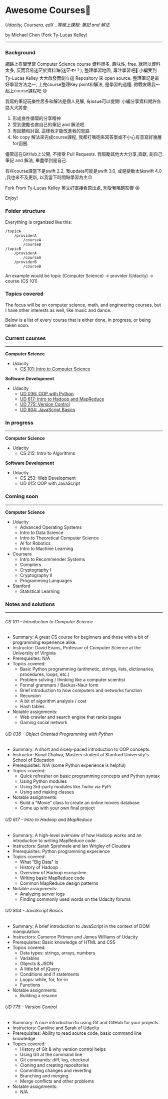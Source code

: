 # Awesome Courses:rocket:

*Udacity, Coursera, edX ..等線上課程: 筆記 and 解法*

by Michael Chen (Fork Ty-Lucas Kelley)

---

### Background

網路上有關學習 Computer Science course 資料很多, 趣味性, free.
就所以資料太多, 反而容易迷茫於資料海(迷茫🐟？), 整理學習地圖, 專注學習吧:dart:
小編受到 Ty-Lucas Kelley 大大啟發而創立這 Repository 來 open source.
整理筆記是最好學習方法之一, 上完course整理Key point和解法, 是學習的過程.
徵戰友跟我一起上course課程吧 :smile:

我寫的筆記玩樂性居多和解法是個人見解, 有issue可以提問!
小編分享資料期許各路大大將會:

1. 形成良性循環的分享精神
2. 受到激勵也做自己的筆記 and 解法吧.
3. 有回饋和討論, 這樣我才能改進我的思路
4. No copy 解法來完成course課程, 我都打嘴砲來寫答案或不小心有意寫好幾層for迴圈.

儘管這在GitHub上公開, 不接受 Pull Requests.
我鼓勵其他大大分享,貢獻, 創自己筆記 and 解法, 畢盡學到是自己.

有些course課當下是swift 2.2, 我updata可能是swift 3.0, 或是變動太快swift 4.0
,我也來不及更新, 以我當下時間點學習為主:stuck_out_tongue_winking_eye: 

Fork From Ty-Lucas Kelley 英文好直接看原出處, 別受我嘴砲影響 :stuck_out_tongue_winking_eye:

Enjoy!

### Folder structure

Everything is organized like this:

```
/topicA
    /providerA
        /courseA
        /courseB
/topicB
    /providerA
        /courseA
    /providerB
        /courseB
```

An example would be topic (Computer Science) -> provider (Udacity) -> course (CS 101)

### Topics covered

The focus will be on computer science, math, and engineering courses,
but I have other interests as well, like music and dance.

Below is a list of every course that is either done, in progress, or being taken
soon.

### Current courses

---

**Computer Science**

* Udacity
    * [CS 101: Intro to Computer Science](#cs-101---introduction-to-computer-science)

**Software Development**

* Udacity
    * [UD 036: OOP with Python](#ud-036---object-oriented-programming-with-python)
    * [UD 617: Intro to Hadoop and MapReduce](#ud-617---intro-to-hadoop-and-mapreduce)
    * [UD 775: Version Control](#ud-775---version-control)
    * [UD 804: JavaScript Basics](#ud-804---javascript-basics)

### In progress

---

**Computer Science**

* Udacity
    * CS 215: Intro to Algorithms

**Software Development**

* Udacity
    * CS 253: Web Development
    * UD 015: OOP with JavaScript

### Coming soon

---

**Computer Science**

* Udacity
    * Advanced Operating Systems
    * Intro to Data Science
    * Intro to Theoretical Computer Science
    * AI for Robotics
    * Intro to Machine Learning
* Coursera
    * Intro to Recommender Systems
    * Compilers
    * Cryptography I
    * Cryptography II
    * Programming Languages
* Stanford
    * Statistical Learning

### Notes and solutions

---

###### CS 101 - Introduction to Computer Science

* Summary: A great CS course for beginners and those with a bit of programming experience alike.
* Instructor: David Evans, Professor of Computer Science at the University of Virginia
* Prerequisites: N/A
* Topics covered:
    * Basic Python programming (arithmetic, strings, lists, dictionaries, procedures, loops, etc.)
    * Problem solving / thinking like a computer scientist
    * Formal grammars / Backus-Naur form
    * Brief introduction to how computers and networks function
    * Recursion
    * A bit of algorithm analysis / cost
    * Hash tables
* Notable assignments:
    * Web crawler and search engine that ranks pages
    * Gaming social network

###### UD 036 - Object Oriented Programming with Python

* Summary: A short and nicely-paced introduction to OOP concepts.
* Instructor: Kunal Chalwa, Masters student at Stanford University's School of Education
* Prerequisites: N/A (some Python experience is helpful)
* Topics covered:
    * Quick refresher on basic programming concepts and Python syntax
    * Using Python modules
    * Using 3rd-party modules like Twilio via PyPi
    * Using and making classes
* Notable assignments:
    * Build a "Movie" class to create an online movies database
    * Come up with your own final project

###### UD 617 - Intro to Hadoop and MapReduce

* Summary: A high-level overview of how Hadoop works and an introduction to writing MapReduce code.
* Instructors: Sarah Sprohnele and Ian Wrigley of Cloudera
* Prerequisites: Python programming experience
* Topics covered:
    * What "Big Data" is
    * History of Hadoop
    * Overview of Hadoop ecosystem
    * Writing basic MapReduce code
    * Common MapReduce design patterns
* Notable assignments:
    * Analyzing server logs
    * Finding commonly used words on the Udacity forums

###### UD 804 - JavaScript Basics

* Summary: A brief introduction to JavaScript in the context of DOM manipulation.
* Instructors: Cameron Pittman and James Williams of Udacity
* Prerequisites: Basic knowledge of HTML and CSS
* Topics covered:
    * Data types: strings, arrays, numbers
    * Variables
    * Objects & JSON
    * A little bit of jQuery
    * Conditions and if statements
    * Loops: while, for, for-in
    * Functions
* Notable assignments:
    * Building a resume

###### UD 775 - Version Control

* Summary: A nice introduction to using Git and GitHub for your projects.
* Instructors: Caroline and Sarah of Udacity
* Prerequisites: Ability to read source code, basic command line knowledge
* Topics covered:
    * History of Git & why version control helps
    * Using Git at the command line
    * Git commands: diff, log, checkout
    * Cloning and creating repositories
    * Committing changes and reverting
    * Branching and merging
    * Merge conflicts and other problems
* Notable assignments:
    * N/A
